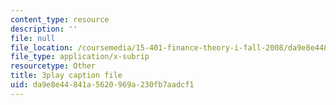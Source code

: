 ```yaml
---
content_type: resource
description: ''
file: null
file_location: /coursemedia/15-401-finance-theory-i-fall-2008/da9e8e44841a5620969a230fb7aadcf1_JE80wLNIhjE.vtt
file_type: application/x-subrip
resourcetype: Other
title: 3play caption file
uid: da9e8e44-841a-5620-969a-230fb7aadcf1
---
```

